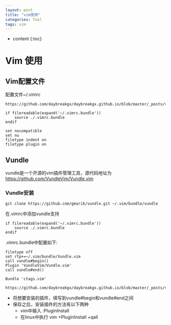 ```yaml
---
layout: post
title: "vim使用"
categories: Tool
tags: vim
---
```


* content
{:toc}

# Vim 使用

## Vim配置文件

配置文件~/.vimrc
```
https://github.com/daybreakgx/daybreakgx.github.io/blob/master/_posts/vim_config/vim.vimrc
```

```
if filereadable(expand('~/.vimrc.bundle'))
    source ./.vimrc.bundle
endif

set nocompatible
set nu
filetype indent on
filetype plugin on
```



## Vundle

vundle是一个开源的vim插件管理工具，源代码地址为 https://github.com/VundleVim/Vundle.vim

### Vundle安装

```
git clone https://github.com/gmarik/vundle.git ~/.vim/bundle/vundle
```

在.vimrc中添加vundle支持

```
if filereadable(expand('~/.vimrc.bundle'))
    source ./.vimrc.bundle
endif
```

.vimrc.bundle中配置如下:

```
filetype off
set rtp+=~/.vim/bundle/Vundle.vim
call vundle#begin()
Plugin 'VundleVim/Vundle.vim'
call vundle#end()

Bundle 'ctags.vim'

```

```
https://github.com/daybreakgx/daybreakgx.github.io/blob/master/_posts/vim_config/vim.vimrc.bundles
```

+ 将想要安装的插件，填写到vundle#begin和vundle#end之间
+ 保存之后，安装插件的方法有以下两种
    - vim中输入 :PluginInstall
    - 在linux中执行 vim +PluginInstall +qall
